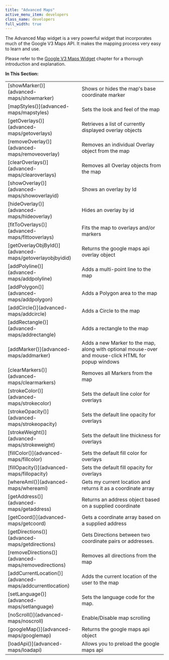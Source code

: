 ```yaml
---
title: "Advanced Maps"
active_menu_item: developers
class_name: developers
full_width: true
---
```



The Advanced Map widget is a very powerful widget that incorporates much of the Google V3 Maps API. It makes the mapping process very easy to learn and use.

Please refer to the [Google V3 Maps Widget](../../../../product-guide/advanced-important-widgets/google-v3-maps-widget/) chapter for a thorough introduction and explanation.

**In This Section:**

<table>
<tr>
<td width="182">
[showMarker()](advanced-maps/showmarker)

</td>
<td width="8">
</td>
<td width="752">
Shows or hides the map's base coordinate marker

</td>
</tr>
<tr>
<td width="182">
[mapStyles()](advanced-maps/mapstyles)

</td>
<td width="8">
</td>
<td width="752">
Sets the look and feel of the map

</td>
</tr>
<tr>
<td width="182">
[getOverlays()](advanced-maps/getoverlays)

</td>
<td width="8">
</td>
<td width="752">
Retrieves a list of currently displayed overlay objects

</td>
</tr>
<tr>
<td width="182">
[removeOverlay()](advanced-maps/removeoverlay)

</td>
<td width="8">
</td>
<td width="752">
Removes an individual Overlay object from the map

</td>
</tr>
<tr>
<td width="182">
[clearOverlays()](advanced-maps/clearoverlays)

</td>
<td width="8">
</td>
<td width="752">
Removes all Overlay objects from the map

</td>
</tr>
<tr>
<td width="182">
[showOverlay()](advanced-maps/showoverlayid)

</td>
<td width="8">
</td>
<td width="752">
Shows an overlay by Id

</td>
</tr>
<tr>
<td width="182">
[hideOverlay()](advanced-maps/hideoverlay)

</td>
<td width="8">
</td>
<td width="752">
Hides an overlay by id

</td>
</tr>
<tr>
<td width="182">
[fitToOverlays()](advanced-maps/fittooverlays)

</td>
<td width="8">
</td>
<td width="752">
Fits the map to overlays and/or markers

</td>
</tr>
<tr>
<td width="182">
[getOverlayObjById()](advanced-maps/getoverlayobjbyidid)

</td>
<td width="8">
</td>
<td width="752">
Returns the google maps api overlay object

</td>
</tr>
<tr>
<td width="182">
[addPolyline()](advanced-maps/addpolyline)

</td>
<td width="8">
</td>
<td width="752">
Adds a multi-point line to the map

</td>
</tr>
<tr>
<td width="182">
[addPolygon()](advanced-maps/addpolygon)

</td>
<td width="8">
</td>
<td width="752">
Adds a Polygon area to the map

</td>
</tr>
<tr>
<td width="182">
[addCircle()](advanced-maps/addcircle)

</td>
<td width="8">
</td>
<td width="752">
Adds a Circle to the map

</td>
</tr>
<tr>
<td width="182">
[addRectangle()](advanced-maps/addrectangle)

</td>
<td width="8">
</td>
<td width="752">
Adds a rectangle to the map

</td>
</tr>
<tr>
<td width="182">
[addMarker()](advanced-maps/addmarker)

</td>
<td width="8">
</td>
<td width="752">
Adds a new Marker to the map, along with optional mouse-over and mouse-click HTML for popup windows

</td>
</tr>
<tr>
<td width="182">
[clearMarkers()](advanced-maps/clearmarkers)

</td>
<td width="8">
</td>
<td width="752">
Removes all Markers from the map

</td>
</tr>
<tr>
<td width="182">
[strokeColor()](advanced-maps/strokecolor)

</td>
<td width="8">
</td>
<td width="752">
Sets the default line color for overlays

</td>
</tr>
<tr>
<td width="182">
[strokeOpacity()](advanced-maps/strokeopacity)

</td>
<td width="8">
</td>
<td width="752">
Sets the default line opacity for overlays

</td>
</tr>
<tr>
<td width="182">
[strokeWeight()](advanced-maps/strokeweight)

</td>
<td width="8">
</td>
<td width="752">
Sets the default line thickness for overlays

</td>
</tr>
<tr>
<td width="182">
[fillColor()](advanced-maps/fillcolor)

</td>
<td width="8">
</td>
<td width="752">
Sets the default fill color for overlays

</td>
</tr>
<tr>
<td width="182">
[fillOpacity()](advanced-maps/fillopacity)

</td>
<td width="8">
</td>
<td width="752">
Sets the default fill opacity for overlays

</td>
</tr>
<tr>
<td width="182">
[whereAmI()](advanced-maps/whereami)

</td>
<td width="8">
</td>
<td width="752">
Gets my current location and returns it as a coordinate array

</td>
</tr>
<tr>
<td width="182">
[getAddress()](advanced-maps/getaddress)

</td>
<td width="8">
</td>
<td width="752">
Returns an address object based on a supplied coordinate

</td>
</tr>
<tr>
<td width="182">
[getCoord()](advanced-maps/getcoord)

</td>
<td width="8">
</td>
<td width="752">
Gets a coordinate array based on a supplied address

</td>
</tr>
<tr>
<td width="182">
[getDirections()](advanced-maps/getdirections)

</td>
<td width="8">
</td>
<td width="752">
Gets Directions between two coordinate pairs or addresses.

</td>
</tr>
<tr>
<td width="182">
[removeDirections()](advanced-maps/removedirections)

</td>
<td width="8">
</td>
<td width="752">
Removes all directions from the map

</td>
</tr>
<tr>
<td width="182">
[addCurrentLocation()](advanced-maps/addcurrentlocation)

</td>
<td width="8">
</td>
<td width="752">
Adds the current location of the user to the map

</td>
</tr>
<tr>
<td width="182">
[setLanguage()](advanced-maps/setlanguage)

</td>
<td width="8">
</td>
<td width="752">
Sets the language code for the map.

</td>
</tr>
<tr>
<td width="182">
[noScroll()](advanced-maps/noscroll)

</td>
<td width="8">
</td>
<td width="752">
Enable/Disable map scrolling

</td>
</tr>
<tr>
<td width="182">
[googleMap()](advanced-maps/googlemap)

</td>
<td width="8">
</td>
<td width="752">
Returns the google maps api object

</td>
</tr>
<tr>
<td width="182">
[loadApi()](advanced-maps/loadapi)

</td>
<td width="8">
</td>
<td width="752">
Allows you to preload the google maps api

</td>
</tr>
</table>
